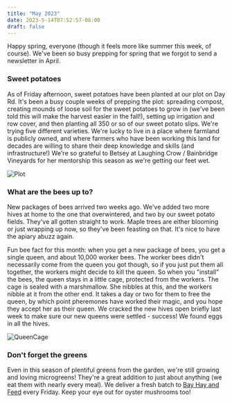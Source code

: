 ```yaml
---
title: "May 2023"
date: 2023-5-14T07:52:57-08:00
draft: false
---
```


Happy spring, everyone (though it feels more like summer this week, of course). We've been so busy prepping for spring that we forgot to send a newsletter in April. 

### Sweet potatoes

As of Friday afternoon, sweet potatoes have been planted at our plot on Day Rd. It's been a busy couple weeks of prepping the plot: spreading compost, creating mounds of loose soil for the sweet potatoes to grow in (we've been told this will make the harvest easier in the fall!), setting up irrigation and row cover, and then planting all 350 or so of our sweet potato slips. We're trying five different varieties. We're lucky to live in a place where farmland is publicly owned, and where farmers who have been working this land for decades are willing to share their deep knowledge and skills (and infrastructure!) We're so grateful to Betsey at Laughing Crow / Bainbridge Vineyards for her mentorship this season as we're getting our feet wet. 

![Plot](/images/archive/plot.jpg)


### What are the bees up to?

New packages of bees arrived two weeks ago. We've added two more hives at home to the one that overwintered, and two by our sweet potato fields. They've all gotten straight to work. Maple trees are either blooming or just wrapping up now, so they've been feasting on that. It's nice to have the apiary abuzz again. 

Fun bee fact for this month: when you get a new package of bees, you get a single queen, and about 10,000 worker bees. The worker bees didn't necessarily come from the queen you got though, so if you just put them all together, the workers might decide to kill the queen. So when you "install" the bees, the queen stays in a little cage, protected from the workers. The cage is sealed with a marshmallow. She nibbles at this, and the workers nibble at it from the other end. It takes a day or two for them to free the queen, by which point pheremones have worked their magic, and you hope they accept her as their queen. We cracked the new hives open briefly last week to make sure our new queens were settled - success! We found eggs in all the hives. 

![QueenCage](/images/archive/queen-cage.jpg)


### Don't forget the greens

Even in this season of plentiful greens from the garden, we're still growing and loving microgreens! They're a great addition to just about anything (we eat them with nearly every meal). We deliver a fresh batch to [Bay Hay and Feed](https://bayhayandfeed.com/) every Friday. Keep your eye out for oyster mushrooms too!